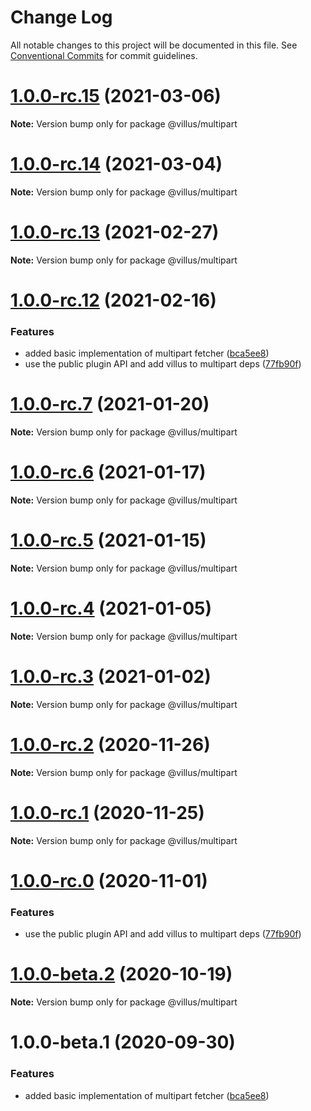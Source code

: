 # Change Log

All notable changes to this project will be documented in this file.
See [Conventional Commits](https://conventionalcommits.org) for commit guidelines.

# [1.0.0-rc.15](https://github.com/logaretm/villus/compare/v1.0.0-rc.14...v1.0.0-rc.15) (2021-03-06)

**Note:** Version bump only for package @villus/multipart





# [1.0.0-rc.14](https://github.com/logaretm/villus/compare/v1.0.0-rc.13...v1.0.0-rc.14) (2021-03-04)

**Note:** Version bump only for package @villus/multipart





# [1.0.0-rc.13](https://github.com/logaretm/villus/compare/v1.0.0-rc.12...v1.0.0-rc.13) (2021-02-27)

**Note:** Version bump only for package @villus/multipart





# [1.0.0-rc.12](https://github.com/logaretm/villus/compare/v1.0.0-beta.0...v1.0.0-rc.12) (2021-02-16)


### Features

* added basic implementation of multipart fetcher ([bca5ee8](https://github.com/logaretm/villus/commit/bca5ee857a0c9583850d4f23e673c3467321044f))
* use the public plugin API and add villus to multipart deps ([77fb90f](https://github.com/logaretm/villus/commit/77fb90f71e400b3000dd18ffbfa7f355365c5c01))





# [1.0.0-rc.7](https://github.com/logaretm/villus/compare/@villus/multipart@1.0.0-rc.6...@villus/multipart@1.0.0-rc.7) (2021-01-20)

**Note:** Version bump only for package @villus/multipart





# [1.0.0-rc.6](https://github.com/logaretm/villus/compare/@villus/multipart@1.0.0-rc.5...@villus/multipart@1.0.0-rc.6) (2021-01-17)

**Note:** Version bump only for package @villus/multipart





# [1.0.0-rc.5](https://github.com/logaretm/villus/compare/@villus/multipart@1.0.0-rc.4...@villus/multipart@1.0.0-rc.5) (2021-01-15)

**Note:** Version bump only for package @villus/multipart





# [1.0.0-rc.4](https://github.com/logaretm/villus/compare/@villus/multipart@1.0.0-rc.3...@villus/multipart@1.0.0-rc.4) (2021-01-05)

**Note:** Version bump only for package @villus/multipart





# [1.0.0-rc.3](https://github.com/logaretm/villus/compare/@villus/multipart@1.0.0-rc.2...@villus/multipart@1.0.0-rc.3) (2021-01-02)

**Note:** Version bump only for package @villus/multipart





# [1.0.0-rc.2](https://github.com/logaretm/villus/compare/@villus/multipart@1.0.0-rc.1...@villus/multipart@1.0.0-rc.2) (2020-11-26)

**Note:** Version bump only for package @villus/multipart





# [1.0.0-rc.1](https://github.com/logaretm/villus/compare/@villus/multipart@1.0.0-rc.0...@villus/multipart@1.0.0-rc.1) (2020-11-25)

**Note:** Version bump only for package @villus/multipart





# [1.0.0-rc.0](https://github.com/logaretm/villus/compare/@villus/multipart@1.0.0-beta.2...@villus/multipart@1.0.0-rc.0) (2020-11-01)


### Features

* use the public plugin API and add villus to multipart deps ([77fb90f](https://github.com/logaretm/villus/commit/77fb90f71e400b3000dd18ffbfa7f355365c5c01))





# [1.0.0-beta.2](https://github.com/logaretm/villus/compare/@villus/multipart@1.0.0-beta.1...@villus/multipart@1.0.0-beta.2) (2020-10-19)

**Note:** Version bump only for package @villus/multipart





# 1.0.0-beta.1 (2020-09-30)


### Features

* added basic implementation of multipart fetcher ([bca5ee8](https://github.com/logaretm/villus/commit/bca5ee857a0c9583850d4f23e673c3467321044f))

